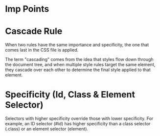 # Imp Points

# Cascade Rule 
  When two rules have the same importance and specificity, the one that comes last in the CSS file is applied.

  The term "cascading" comes from the idea that styles flow down through the document tree, and when multiple style rules target the same element, they cascade over each other to determine the final style applied to that element.

# Specificity (Id, Class & Element Selector)
  Selectors with higher specificity override those with lower specificity. For example, an ID selector (#id) has higher specificity than a class selector (.class) or an element selector (element).

